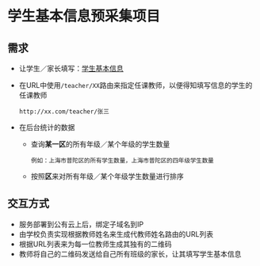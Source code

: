 # 学生基本信息预采集项目
  
## 需求
* 让学生／家长填写：[学生基本信息](../student/basic-info.md)
* 在URL中使用`/teacher/XX`路由来指定任课教师，以便得知填写信息的学生的任课教师

      http://xx.com/teacher/张三
* 在后台统计的数据
   * 查询**某一区**的所有年级／某个年级的学生数量
      
         例如：上海市普陀区的所有学生数量，上海市普陀区的四年级学生数量
   * 按照**区**来对所有年级／某个年级学生数量进行排序

## 交互方式
* 服务部署到公有云上后，绑定子域名到IP
* 由学校负责实现根据教师姓名来生成代教师姓名路由的URL列表
* 根据URL列表来为每一位教师生成其独有的二维码
* 教师将自己的二维码发送给自己所有班级的家长，让其填写学生基本信息

